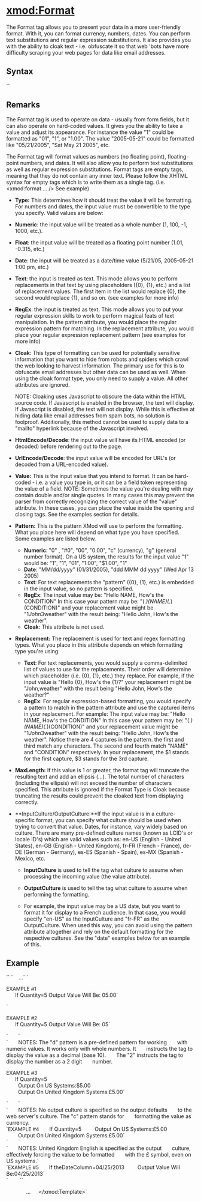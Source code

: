 # <xmod:Format>

<a name="top"></a>


The Format tag allows you to present your data in a more user-friendly format. With it, you can format currency, numbers, dates. You can perform text substitutions and regular expression substitutions. It also provides you with the ability to cloak text - i.e. obfuscate it so that web 'bots have more difficulty scraping your web pages for data like email addresses.

<a name="syntax" xmlns=""></a>

## Syntax

<div xmlns="">`<xmod:Format`  
`    Type="Numeric|Float|Date|Text|RegEx|Cloak|HtmlEncode|HtmlDecode|UrlEncode|UrlDecode"  
    Value="_string_"  
    Pattern="_string_"  
    Replacement="_string_"  
    MaxLength="_integer_"  
    InputCulture="_locale ID_"  
    OutputCulture="_locale ID_"``/>`</div>

## Remarks

The Format tag is used to operate on data - usually from form fields, but it can also operate on hard-coded values. It gives you the ability to take a value and adjust its appearance. For instance the value "1" could be formatted as "01", "1", or "1.00". The value "2005-05-21" could be formatted like "05/21/2005", "Sat May 21 2005", etc.

The Format tag will format values as numbers (no floating point), floating-point numbers, and dates. It will also allow you to perform text substitutions as well as regular expression substitutions. Format tags are empty tags, meaning that they do not contain any inner text. Please follow the XHTML syntax for empty tags which is to write them as a single tag. (i.e. <xmod:format ... /> See example)

*   **Type:** This determines how it should treat the value it will be formatting. For numbers and dates, the input value must be convertible to the type you specify. Valid values are below:

*   **Numeric**: the input value will be treated as a whole number (1, 100, -1, 1000, etc.).
*   **Float**: the input value will be treated as a floating point number (1.01, -0.315, etc.)
*   **Date**: the input will be treated as a date/time value (5/21/05, 2005-05-21 1:00 pm, etc.)
*   **Text**: the input is treated as text. This mode allows you to perform replacements in that text by using placeholders ({0}, {1}, etc.) and a list of replacement values. The first item in the list would replace {0}, the second would replace {1}, and so on. (see examples for more info)
*   **RegEx**: the input is treated as text. This mode allows you to put your regular expression skills to work to perform magical feats of text manipulation. In the pattern attribute, you would place the regular expression pattern for matching. In the replacement attribute, you would place your regular expression replacement pattern (see examples for more info)
*   **Cloak**: This type of formatting can be used for potentially sensitive information that you want to hide from robots and spiders which crawl the web looking to harvest information. The primary use for this is to obfuscate email addresses but other data can be used as well. When using the cloak format type, you only need to supply a value. All other attributes are ignored.  

    NOTE: Cloaking uses Javascript to obscure the data within the HTML source code. If Javascript is enabled in the browser, the text will display. If Javascript is disabled, the text will not display. While this is effective at hiding data like email addresses from spam bots, no solution is foolproof. Additionally, this method cannot be used to supply data to a "mailto" hyperlink because of the Javascript involved.
*   **HtmlEncode/Decode**: the input value will have its HTML encoded (or decoded) before rendering out to the page.
*   **UrlEncode/Decode**: the input value will be encoded for URL's (or decoded from a URL-encoded value).  

*   **Value:** This is the input value that you intend to format. It can be hard-coded - i.e. a value you type in, or it can be a field token representing the value of a field. NOTE: Sometimes the value you're dealing with may contain double and/or single quotes. In many cases this may prevent the parser from correctly recognizing the correct value of the "value" attribute. In these cases, you can place the value inside the opening and closing tags. See the examples section for details.  

*   **Pattern:** This is the pattern XMod will use to perform the formatting. What you place here will depend on what type you have specified. Some examples are listed below.
    *   **Numeric**: "0" , "#0", "00", "0.00", "c" (currency), "g" (general number format). On a US system, the results for the input value "1" would be: "1", "1", "01", "1.00", "$1.00", "1"
    *   **Date**: "MM/dd/yyyy" (01/31/2005), "ddd MMM dd yyyy" (Wed Apr 13 2005)
    *   **Text**: For text replacements the "pattern" ({0}, {1}, etc.) is embedded in the input value, so no pattern is specified.
    *   **RegEx**: The input value may be: "Hello NAME, How's the CONDITION" In this case your pattern may be: "(.*)(NAME)(.*)(CONDITION)" and your replacement value might be "$1John$3weather" with the result being: "Hello John, How's the weather".
    *   **Cloak**: This attribute is not used.  

*   **Replacement:** The replacement is used for text and regex formatting types. What you place in this attribute depends on which formatting type you're using:
    *   **Text**: For text replacements, you would supply a comma-delimited list of values to use for the replacements. Their order will determine which placeholder (i.e. {0}, {1}, etc.) they replace. For example, if the input value is "Hello {0}, How's the {1}?" your replacement might be "John,weather" with the result being "Hello John, How's the weather?"
    *   **RegEx**: For regular expression-based formatting, you would specify a pattern to match in the pattern attribute and use the captured items in your replacement. For example: The input value may be: "Hello NAME, How's the CONDITION" In this case your pattern may be: "(.*)(NAME)(.*)(CONDITION)" and your replacement value might be "$1John$3weather" with the result being: "Hello John, How's the weather". Notice there are 4 captures in the pattern. the first and third match any characters. The second and fourth match "NAME" and "CONDITION" respectively. In your replacement, the $1 stands for the first capture, $3 stands for the 3rd capture.  

*   **MaxLength:** If this value is 1 or greater, the format tag will truncate the resulting text and add an ellipsis (...). The total number of characters (including the ellipsis) will not exceed the number of characters specified. This attribute is ignored if the Format Type is Cloak because truncating the results could prevent the cloaked text from displaying correctly.  

*   **InputCulture/OutputCulture:**If the input value is in a culture-specific format, you can specify what culture should be used when trying to convert that value. Dates, for instance, vary widely based on culture. There are many pre-defined culture names (known as LCID's or locale ID's) which are valid values such as: en-US (English - United States), en-GB (English - United Kingdom), fr-FR (French - France), de-DE (German - Germany), es-ES (Spanish - Spain), es-MX (Spanish - Mexico, etc.
    *   **InputCulture** is used to tell the tag what culture to assume when processing the incoming value (the value attribute).
    *   **OutputCulture** is used to tell the tag what culture to assume when performing the formatting.  

    *   For example, the input value may be a US date, but you want to format it for display to a French audience. In that case, you would specify "en-US" as the InputCulture and "fr-FR" as the OutputCulture. When used this way, you can avoid using the pattern attribute altogether and rely on the default formatting for the respective cultures. See the "date" examples below for an example of this.

<a name="example" xmlns=""></a>

## Example

<div xmlns="">`<xmod:Template ...>`  
`    ...`  
`    <ItemTemplate>  

<span style="font-size: 10pt;">EXAMPLE #1</span>  
      If Quantity=5 Output Value Will Be: 05.00`</div>

<div xmlns="">`  
      <xmod:Format Type="Float" Value='[[Price]]' Pattern="0#.00" />  

<span style="font-size: 10pt;">EXAMPLE #2</span>  
      If Quantity=5 Output Value Will Be: 05`</div>

<div xmlns="">`  
      <xmod:Format Type="Numeric" Value='[[Quantity]]' Pattern="d2" />`</div>

<div xmlns="">`  
      NOTES: The "d" pattern is a pre-defined pattern for working  
      with numeric values. It works only with whole numbers. It  
      instructs the tag to display the value as a decimal (base 10).  
      The "2" instructs the tag to display the number as a 2 digit  
      number.  

<span style="font-size: 10pt;">EXAMPLE #3</span>  
      If Quantity=5  
        Output On US Systems:$5.00  
        Output On United Kingdom Systems:£5.00`</div>

<div xmlns="">`  
      <xmod:Format Type="Float" Value='[[Price]]' Pattern="c" />`</div>

<div xmlns="">`  
      NOTES: No output culture is specified so the output defaults  
      to the web server's culture. The "c" pattern stands for  
      formatting the value as currency.  
`</div>

<div xmlns="">  
`<span style="font-size: 10pt;">EXAMPLE #4</span>  
      If Quantity=5  
        Output On US Systems:£5.00  
        Output On United Kingdom Systems:£5.00`</div>

<div xmlns="">`  
      <xmod:Format Type="Numeric" Value='[[Price]]' Pattern="c"  
        OutputCulture="en-GB" />`</div>

<div xmlns="">`  
      NOTES: United Kingdom English is specified as the output  
      culture, effectively forcing the value to be formatted  
      with the £ symbol, even on US systems.`</div>

<div xmlns="">`<span style="font-size: 10pt;">EXAMPLE #5</span>  
      If theDateColumn=04/25/2013  
        Output Value Will Be:04/25/2013`</div>

<div xmlns="">`  
      <xmod:Format Type="Date" Value='[[theDateColumn]]' Pattern="MM/dd/yyyy" />  
``  

    </ItemTemplate>`  
`    ...`  
`</xmod:Template>`</div>

